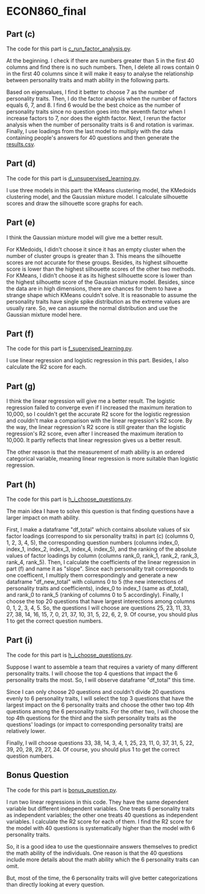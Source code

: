 # ECON860_final
## Part (c)
The code for this part is [c_run_factor_analysis.py](https://github.com/huiyuy0913/ECON860_final/blob/main/c_run_factor_analysis.py). 

At the beginning. I check if there are numbers greater than 5 in the first 40 columns and find
there is no such numbers. Then, I delete all rows contain 0 in the first 40 columns since it will make it easy to analyse the relationship
between personality traits and math ability in the following parts.

Based on eigenvalues, I find it better to choose 7 as the number of personality traits. Then, I do the factor analysis when the number
of factors equals 6, 7, and 8. I find 6 would be the best choice as the number of personality traits since no question goes into the seventh 
factor when I increase factors to 7, nor does the eighth factor. Next, I rerun the factor analysis when the number of personality traits is 6
and rotation is varimax. Finally, I use loadings from the last model to multiply with the data containing people's answers for 40 questions and then generate the [results.csv](https://github.com/huiyuy0913/ECON860_final/blob/main/results.csv).

## Part (d)
The code for this part is [d_unsupervised_learning.py](https://github.com/huiyuy0913/ECON860_final/blob/main/d_unsupervised_learning.py).

I use three models in this part: the KMeans clustering model, the KMedoids clustering model, and the Gaussian mixture model. I calculate silhouette scores and draw the silhouette score graphs for each.

## Part (e)
I think the Gaussian mixture model will give me a better result.

For KMedoids, I didn't choose it since it has an empty cluster when the number of cluster groups is greater than 3. This means the silhouette scores are not accurate for these groups. Besides, its highest silhouette score is lower than the highest silhouette scores of the other two methods. For KMeans, I didn't choose it as its highest silhouette score is lower than the highest silhouette score of the Gaussian mixture model. Besides, since the data are in high dimensions, there are chances for them to have a strange shape which KMeans couldn't solve. It is reasonable to assume the personality traits have single spike distribution as the extreme values are usually rare. So, we can assume the normal distribution and use the Gaussian mixture model here.

## Part (f)
The code for this part is [f_supervised_learning.py](https://github.com/huiyuy0913/ECON860_final/blob/main/f_supervised_learning.py).

I use linear regression and logistic regression in this part. Besides, I also calculate the R2 score for each.

## Part (g)
I think the linear regression will give me a better result. The logistic regression failed to converge even if I increased the maximum iteration to 10,000, so I couldn't get the accurate R2 score for the logistic regression and couldn't make a comparison with the linear regression's R2 score. By the way, the linear regression's R2 score is still greater than the logistic regression's R2 score, even after I increased the maximum iteration to 10,000. It partly reflects that linear regression gives us a better result.

The other reason is that the measurement of math ability is an ordered categorical variable, meaning linear regression is more suitable than logistic regression.


## Part (h)
The code for this part is [h_i_choose_questions.py](https://github.com/huiyuy0913/ECON860_final/blob/main/h_i_choose_questions.py).

The main idea I have to solve this question is that finding questions have a larger impact on math ability. 

First, I make a dataframe "df_total" which contains absolute values of six factor loadings (correspond to six personality traits) in part (c) (columns 0, 1, 2, 3, 4, 5), the corresponding question numbers (columns index_0, index_1, index_2, index_3, index_4, index_5), and the ranking of the absolute values of factor loadings by column (columns rank_0, rank_1, rank_2, rank_3, rank_4, rank_5). 
Then, I calculate the coefficients of the linear regression in part (f) and name it as "slope". Since each personality trait corresponds to one coefficent, I multiply them correspondingly and generate a new dataframe "df_new_total" with columns 0 to 5 (the new interections of personality traits and coefficients), index_0 to index_1 (same as df_total), and rank_0 to rank_5 (ranking of columns 0 to 5 accordingly).
Finally, I choose the top 20 questions that have largest interections among columns 0, 1, 2, 3, 4, 5.
So, the questions I will choose are questions 25, 23, 11, 33, 27, 38, 14, 16, 15, 7, 0, 21, 37, 10, 31, 5, 22, 6, 2, 9. Of course, you should plus 1 to get the correct question numbers. 




## Part (i)
The code for this part is [h_i_choose_questions.py](https://github.com/huiyuy0913/ECON860_final/blob/main/h_i_choose_questions.py).

Suppose I want to assemble a team that requires a variety of many different personality traits. I will choose the top 4 questions that impact the 6 personality traits the most. So, I will observe dataframe "df_total" this time. 

Since I can only choose 20 questions and couldn't divide 20 questions evenly to 6 personality traits, I will select the top 3 questions that have the largest impact on the 6 personality traits and choose the other two top 4th questions among the 6 personality traits. For the other two, I will choose the top 4th questions for the third and the sixth personality traits as the questions' loadings (or impact to corresponding personality traits) are relatively lower.

Finally, I will choose questions 33, 38, 14, 3, 4, 1, 25, 23, 11, 0, 37, 31, 5, 22, 39, 20, 28, 29, 27, 24. Of course, you should plus 1 to get the correct question numbers. 


## Bonus Question
The code for this part is [bonus_question.py](https://github.com/huiyuy0913/ECON860_final/blob/main/bonus_question.py). 

I run two linear regressions in this code. They have the same dependent variable but different independent variables. One treats 6 personality traits as independent variables; the other one treats 40 questions as independent variables. I calculate the R2 score for each of them. I find the R2 score for the model with 40 questions is systematically higher than the model with 6 personality traits. 

So, it is a good idea to use the questionnaire answers themselves to predict the math ability of the individuals. One reason is that the 40 questions include more details about the math ability which the 6 personality traits can omit. 

But, most of the time, the 6 personality traits will give better categorizations than directly looking at every question.
